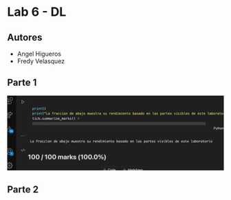 # Lab 6 - DL

## Autores

- Angel Higueros
- Fredy Velasquez

## Parte 1

![alt](lab6r1.png)


## Parte 2
